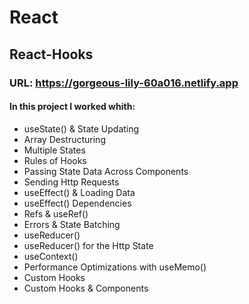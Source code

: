 # React

## React-Hooks

### URL: https://gorgeous-lily-60a016.netlify.app

#### In this project I worked whith: 

- useState() & State Updating
- Array Destructuring
- Multiple States
- Rules of Hooks
- Passing State Data Across Components
- Sending Http Requests
- useEffect() & Loading Data
- useEffect() Dependencies
- Refs & useRef()
- Errors & State Batching
- useReducer()
- useReducer() for the Http State
- useContext()
- Performance Optimizations with useMemo()
- Custom Hooks
- Custom Hooks & Components
